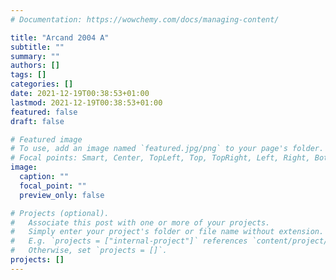 ```yaml
---
# Documentation: https://wowchemy.com/docs/managing-content/

title: "Arcand 2004 A"
subtitle: ""
summary: ""
authors: []
tags: []
categories: []
date: 2021-12-19T00:38:53+01:00
lastmod: 2021-12-19T00:38:53+01:00
featured: false
draft: false

# Featured image
# To use, add an image named `featured.jpg/png` to your page's folder.
# Focal points: Smart, Center, TopLeft, Top, TopRight, Left, Right, BottomLeft, Bottom, BottomRight.
image:
  caption: ""
  focal_point: ""
  preview_only: false

# Projects (optional).
#   Associate this post with one or more of your projects.
#   Simply enter your project's folder or file name without extension.
#   E.g. `projects = ["internal-project"]` references `content/project/deep-learning/index.md`.
#   Otherwise, set `projects = []`.
projects: []
---
```

